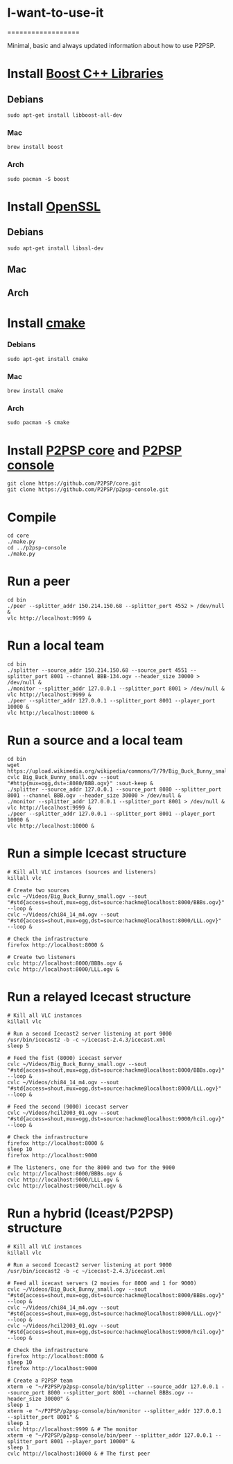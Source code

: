 # I-want-to-use-it
==================

Minimal, basic and always updated information about how to use P2PSP.

# Install [Boost C++ Libraries](http://www.boost.org)

## Debians

```
sudo apt-get install libboost-all-dev
```

### Mac

```
brew install boost
```

### Arch

```
sudo pacman -S boost
```
# Install [OpenSSL](https://www.openssl.org/)

## Debians

```
sudo apt-get install libssl-dev
```

## Mac

## Arch

# Install [cmake](https://cmake.org)

### Debians

```
sudo apt-get install cmake
```

### Mac

```
brew install cmake
```

### Arch

```
sudo pacman -S cmake
```

# Install [P2PSP core](https://github.com/P2PSP/core.git) and [P2PSP console](https://github.com/P2PSP/p2psp-console.git)

```
git clone https://github.com/P2PSP/core.git
git clone https://github.com/P2PSP/p2psp-console.git
```

# Compile

```
cd core
./make.py
cd ../p2psp-console
./make.py
```

# Run a peer

```
cd bin
./peer --splitter_addr 150.214.150.68 --splitter_port 4552 > /dev/null &
vlc http://localhost:9999 &
```

# Run a local team

```
cd bin
./splitter --source_addr 150.214.150.68 --source_port 4551 --splitter_port 8001 --channel BBB-134.ogv --header_size 30000 > /dev/null &
./monitor --splitter_addr 127.0.0.1 --splitter_port 8001 > /dev/null &
vlc http://localhost:9999 &
./peer --splitter_addr 127.0.0.1 --splitter_port 8001 --player_port 10000 &
vlc http://localhost:10000 &
```

# Run a source and a local team

```
cd bin
wget https://upload.wikimedia.org/wikipedia/commons/7/79/Big_Buck_Bunny_small.ogv
cvlc Big_Buck_Bunny_small.ogv --sout "#http{mux=ogg,dst=:8080/BBB.ogv}" :sout-keep &
./splitter --source_addr 127.0.0.1 --source_port 8080 --splitter_port 8001 --channel BBB.ogv --header_size 30000 > /dev/null &
./monitor --splitter_addr 127.0.0.1 --splitter_port 8001 > /dev/null &
vlc http://localhost:9999 &
./peer --splitter_addr 127.0.0.1 --splitter_port 8001 --player_port 10000 &
vlc http://localhost:10000 &
```

# Run a simple Icecast structure
```
# Kill all VLC instances (sources and listeners)
killall vlc

# Create two sources
cvlc ~/Videos/Big_Buck_Bunny_small.ogv --sout "#std{access=shout,mux=ogg,dst=source:hackme@localhost:8000/BBBs.ogv}" --loop &
cvlc ~/Videos/chi84_14_m4.ogv --sout "#std{access=shout,mux=ogg,dst=source:hackme@localhost:8000/LLL.ogv}" --loop &

# Check the infrastructure
firefox http://localhost:8000 &

# Create two listeners
cvlc http://localhost:8000/BBBs.ogv &
cvlc http://localhost:8000/LLL.ogv &
```

# Run a relayed Icecast structure
```
# Kill all VLC instances
killall vlc

# Run a second Icecast2 server listening at port 9000
/usr/bin/icecast2 -b -c ~/icecast-2.4.3/icecast.xml
sleep 5

# Feed the fist (8000) icecast server
cvlc ~/Videos/Big_Buck_Bunny_small.ogv --sout "#std{access=shout,mux=ogg,dst=source:hackme@localhost:8000/BBBs.ogv}" --loop &
cvlc ~/Videos/chi84_14_m4.ogv --sout "#std{access=shout,mux=ogg,dst=source:hackme@localhost:8000/LLL.ogv}" --loop &

# Feed the second (9000) icecast server
cvlc ~/Videos/hcil2003_01.ogv --sout "#std{access=shout,mux=ogg,dst=source:hackme@localhost:9000/hcil.ogv}" --loop &

# Check the infrastructure
firefox http://localhost:8000 &
sleep 10
firefox http://localhost:9000

# The listeners, one for the 8000 and two for the 9000
cvlc http://localhost:8000/BBBs.ogv &
cvlc http://localhost:9000/LLL.ogv &
cvlc http://localhost:9000/hcil.ogv &
```

# Run a hybrid (Iceast/P2PSP) structure
```
# Kill all VLC instances
killall vlc

# Run a second Icecast2 server listening at port 9000
/usr/bin/icecast2 -b -c ~/icecast-2.4.3/icecast.xml

# Feed all icecast servers (2 movies for 8000 and 1 for 9000)
cvlc ~/Videos/Big_Buck_Bunny_small.ogv --sout "#std{access=shout,mux=ogg,dst=source:hackme@localhost:8000/BBBs.ogv}" --loop &
cvlc ~/Videos/chi84_14_m4.ogv --sout "#std{access=shout,mux=ogg,dst=source:hackme@localhost:8000/LLL.ogv}" --loop &
cvlc ~/Videos/hcil2003_01.ogv --sout "#std{access=shout,mux=ogg,dst=source:hackme@localhost:9000/hcil.ogv}" --loop &

# Check the infrastructure
firefox http://localhost:8000 &
sleep 10
firefox http://localhost:9000

# Create a P2PSP team
xterm -e "~/P2PSP/p2psp-console/bin/splitter --source_addr 127.0.0.1 --source_port 8000 --splitter_port 8001 --channel BBBs.ogv --header_size 30000" &
sleep 1
xterm -e "~/P2PSP/p2psp-console/bin/monitor --splitter_addr 127.0.0.1 --splitter_port 8001" &
sleep 1
cvlc http://localhost:9999 & # The monitor
xterm -e "~/P2PSP/p2psp-console/bin/peer --splitter_addr 127.0.0.1 --splitter_port 8001 --player_port 10000" &
sleep 1
cvlc http://localhost:10000 & # The first peer
```
